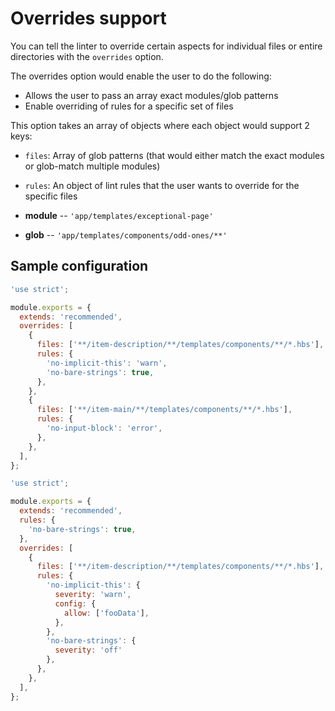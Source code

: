 # Overrides support

You can tell the linter to override certain aspects for individual files or entire directories with the `overrides` option.

The overrides option would enable the user to do the following:

- Allows the user to pass an array exact modules/glob patterns
- Enable overriding of rules for a specific set of files

This option takes an array of objects where each object would support 2 keys:

- `files`: Array of glob patterns (that would either match the exact modules or glob-match multiple modules)
- `rules`: An object of lint rules that the user wants to override for the specific files

- **module** -- `'app/templates/exceptional-page'`
- **glob** -- `'app/templates/components/odd-ones/**'`

## Sample configuration

```javascript
'use strict';

module.exports = {
  extends: 'recommended',
  overrides: [
    {
      files: ['**/item-description/**/templates/components/**/*.hbs'],
      rules: {
        'no-implicit-this': 'warn',
        'no-bare-strings': true,
      },
    },
    {
      files: ['**/item-main/**/templates/components/**/*.hbs'],
      rules: {
        'no-input-block': 'error',
      },
    },
  ],
};
```

```javascript
'use strict';

module.exports = {
  extends: 'recommended',
  rules: {
    'no-bare-strings': true,
  },
  overrides: [
    {
      files: ['**/item-description/**/templates/components/**/*.hbs'],
      rules: {
        'no-implicit-this': {
          severity: 'warn',
          config: {
            allow: ['fooData'],
          },
        },
        'no-bare-strings': {
          severity: 'off'
        },
      },
    },
  ],
};
```
